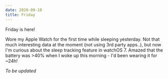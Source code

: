 ```yaml
---
date: 2020-09-10
title: Friday
---
```


Friday is here!

Wore my Apple Watch for the first time while sleeping yesterday. Not that much interesting data at the moment (not using 3rd party apps..), but now I'm curious about the sleep tracking feature in watchOS 7. Amazed that the battery was >40% when I woke up this morning - I'd been wearing it for ~24h!

*To be updated*

